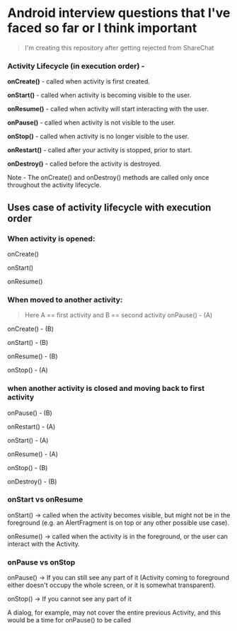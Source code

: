 # Android interview questions that I've faced so far or I think important

 > I'm creating this repository after getting rejected from ShareChat


### Activity Lifecycle (in execution order) -

**onCreate()** -	called when activity is first created.

**onStart()** -	called when activity is becoming visible to the user.

**onResume()** -	called when activity will start interacting with the user.

**onPause()** -	called when activity is not visible to the user.

**onStop()** -	called when activity is no longer visible to the user.

**onRestart()** -	called after your activity is stopped, prior to start.

**onDestroy()** -	called before the activity is destroyed.

Note - The onCreate() and onDestroy() methods are called only once throughout the activity lifecycle.

## Uses case of activity lifecycle with execution order

### When activity is opened:
onCreate()

onStart()

onResume()


### When moved to another activity:
> Here A == first activity and B == second activity
onPause() - (A)

onCreate() - (B)

onStart() - (B)

onResume() - (B)

onStop() - (A)

### when another activity is closed and moving back to first activity
onPause() - (B)

onRestart() - (A)

onStart() - (A)

onResume() - (A)

onStop() - (B)

onDestroy() - (B)

### onStart vs onResume
onStart() -> called when the activity becomes visible, but might not be in the foreground (e.g. an AlertFragment is on top or any other possible use case).

onResume() -> called when the activity is in the foreground, or the user can interact with the Activity.

### onPause vs onStop
onPause() -> If you can still see any part of it (Activity coming to foreground either doesn't occupy the whole screen, or it is somewhat transparent).

onStop() -> If you cannot see any part of it


A dialog, for example, may not cover the entire previous Activity, and this would be a time for onPause() to be called

